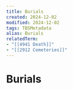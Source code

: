 ```yaml
---
title: Burials
created: 2024-12-02
modified: 2024-12-02
tags: TBSMetadata
alias: Burials
relatedTerm:
- "[[4941 Death]]"
- "[[2912 Cemeteries]]"
---
```

# Burials
